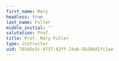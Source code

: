 ```yaml
---
first_name: Mary
headless: true
last_name: Fuller
middle_initial: ''
salutation: Prof.
title: Prof. Mary Fuller
type: instructor
uid: 765d5e3c-4737-d2ff-24ab-5b208d1fc1aa
---
```

